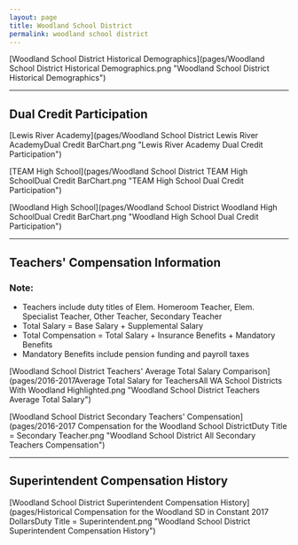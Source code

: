 ```yaml
---
layout: page
title: Woodland School District
permalink: woodland school district
---
```



[Woodland School District Historical Demographics](pages/Woodland School District Historical Demographics.png "Woodland School District Historical Demographics")

___

## Dual Credit Participation

[Lewis River Academy](pages/Woodland School District Lewis River AcademyDual Credit BarChart.png "Lewis River Academy Dual Credit Participation")

[TEAM High School](pages/Woodland School District TEAM High SchoolDual Credit BarChart.png "TEAM High School Dual Credit Participation")

[Woodland High School](pages/Woodland School District Woodland High SchoolDual Credit BarChart.png "Woodland High School Dual Credit Participation")


___

## Teachers' Compensation Information
### Note:
- Teachers include duty titles of Elem. Homeroom Teacher, Elem. Specialist Teacher, Other Teacher, Secondary Teacher
- Total Salary = Base Salary + Supplemental Salary
- Total Compensation = Total Salary + Insurance Benefits + Mandatory Benefits
- Mandatory Benefits include pension funding and payroll taxes

[Woodland School District Teachers' Average Total Salary Comparison](pages/2016-2017Average Total Salary for TeachersAll WA School Districts With Woodland Highlighted.png "Woodland School District Teachers Average Total Salary")

[Woodland School District Secondary Teachers' Compensation](pages/2016-2017 Compensation for the Woodland School DistrictDuty Title = Secondary Teacher.png "Woodland School District All Secondary Teachers Compensation")


___

## Superintendent Compensation History

[Woodland School District Superintendent Compensation History](pages/Historical Compensation for the Woodland SD in Constant 2017 DollarsDuty Title = Superintendent.png "Woodland School District Superintendent Compensation History")

